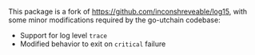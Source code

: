 This package is a fork of https://github.com/inconshreveable/log15, with some
minor modifications required by the go-utchain codebase:

 * Support for log level `trace`
 * Modified behavior to exit on `critical` failure
